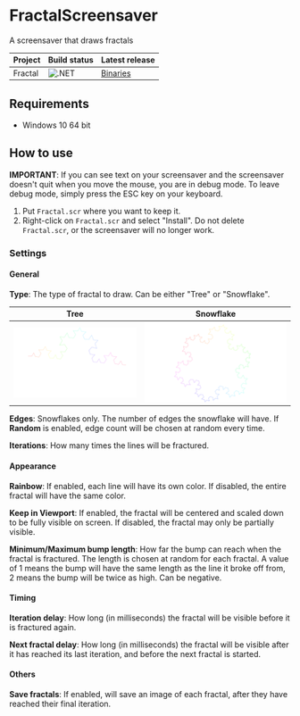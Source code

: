 # FractalScreensaver

A screensaver that draws fractals

| Project   | Build status            | Latest release |
| --------- | ----------------------- | -------------- |
| Fractal   | ![.NET][1]              | [Binaries][2]  |


## Requirements

- Windows 10 64 bit


## How to use

**IMPORTANT**: If you can see text on your screensaver and the screensaver doesn't quit when you move the mouse, you are in debug mode. To leave debug mode, simply press the ESC key on your keyboard.

1. Put `Fractal.scr` where you want to keep it.
2. Right-click on `Fractal.scr` and select "Install". Do not delete `Fractal.scr`, or the screensaver will no longer work.


### Settings

#### General

**Type**: The type of fractal to draw. Can be either "Tree" or "Snowflake".

| Tree       | Snowflake       |
| ---------- | --------------- |
| ![Tree][3] | ![Snowflake][4] |

**Edges**: Snowflakes only. The number of edges the snowflake will have. If **Random** is enabled, edge count will be chosen at random every time.

**Iterations**: How many times the lines will be fractured.


#### Appearance

**Rainbow**: If enabled, each line will have its own color. If disabled, the entire fractal will have the same color.

**Keep in Viewport**: If enabled, the fractal will be centered and scaled down to be fully visible on screen. If disabled, the fractal may only be partially visible.

**Minimum/Maximum bump length**: How far the bump can reach when the fractal is fractured. The length is chosen at random for each fractal. A value of 1 means the bump will have the same length as the line it broke off from, 2 means the bump will be twice as high. Can be negative.


#### Timing

**Iteration delay**: How long (in milliseconds) the fractal will be visible before it is fractured again.

**Next fractal delay**: How long (in milliseconds) the fractal will be visible after it has reached its last iteration, and before the next fractal is started.


#### Others

**Save fractals**: If enabled, will save an image of each fractal, after they have reached their final iteration.


  [1]: https://github.com/Nolonar/FractalScreensaver/workflows/.NET/badge.svg
  [2]: https://github.com/Nolonar/FractalScreensaver/releases/latest/download/Fractal.scr
  [3]: md_type_tree.png
  [4]: md_type_snowflake.png
